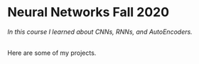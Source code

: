 # Neural Networks Fall 2020 <br/>
*In this course I learned about CNNs, RNNs, and AutoEncoders.*

</br>
Here are some of my projects.
